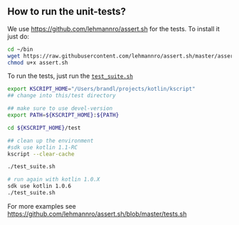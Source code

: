 ## How to run the unit-tests?


We use https://github.com/lehmannro/assert.sh for the tests. To install it just do:


```bash
cd ~/bin
wget https://raw.githubusercontent.com/lehmannro/assert.sh/master/assert.sh
chmod u+x assert.sh
```




To run the tests, just run the [`test_suite.sh`](test_suite.sh)
```bash
export KSCRIPT_HOME="/Users/brandl/projects/kotlin/kscript"
## change into this/test directory

## make sure to use devel-version
export PATH=${KSCRIPT_HOME}:${PATH}

cd ${KSCRIPT_HOME}/test

## clean up the environment
#sdk use kotlin 1.1-RC
kscript --clear-cache

./test_suite.sh

# run again with kotlin 1.0.X
sdk use kotlin 1.0.6
./test_suite.sh

```


For more examples see https://github.com/lehmannro/assert.sh/blob/master/tests.sh

